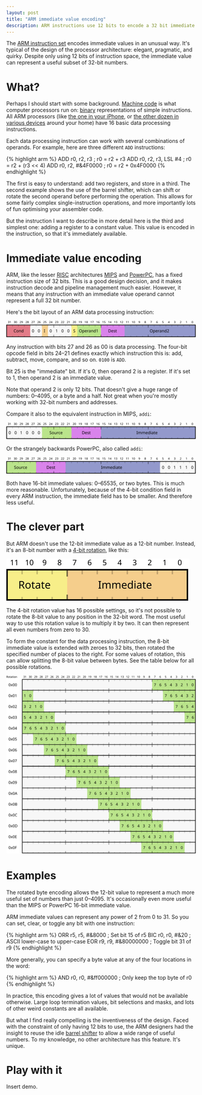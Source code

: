 ```yaml
---
layout: post
title: "ARM immediate value encoding"
description: ARM instructions use 12 bits to encode a 32 bit immediate value, using a 4-bit rotate and 8-bit constant. This is a great idea.
---
```


The [ARM instruction set][arm-ia] encodes immediate values in an unusual way. It's typical of the design of the processor architecture: elegant, pragmatic, and quirky. Despite only using 12 bits of instruction space, the immediate value can represent a useful subset of 32-bit numbers.

[arm-ia]: http://en.wikipedia.org/wiki/ARM_architecture#Instruction_set

# What?

Perhaps I should start with some background. [Machine code][machine-code] is what computer processors run on: [binary][binary] representations of simple instructions. All ARM processors (like [the one in your iPhone][apple-a7], or [the other dozen in various devices][arm7tdmi] around your home) have 16 basic data processing instructions.

[machine-code]: http://en.wikipedia.org/wiki/Machine_code
[binary]: http://en.wikipedia.org/wiki/Binary_number
[apple-a7]: http://en.wikipedia.org/wiki/Apple_A7
[arm7tdmi]: http://en.wikipedia.org/wiki/ARM7TDMI

Each data processing instruction can work with several combinations of operands. For example, here are three different `ADD` instructions:

{% highlight arm %}
ADD r0, r2, r3          ; r0 = r2 + r3
ADD r0, r2, r3, LSL #4  ; r0 = r2 + (r3 << 4)
ADD r0, r2, #&4F0000    ; r0 = r2 + 0x4F0000
{% endhighlight %}

The first is easy to understand: add two registers, and store in a third. The second example shows the use of the barrel shifter, which can shift or rotate the second operand before performing the operation. This allows for some fairly complex single-instruction operations, and more importantly lots of fun optimising your assembler code.

But the instruction I want to describe in more detail here is the third and simplest one: adding a register to a constant value. This value is encoded in the instruction, so that it's immediately available.

# Immediate value encoding

ARM, like the lesser [RISC][risc] architectures [MIPS][mips] and [PowerPC][powerpc], has a fixed instruction size of 32 bits. This is a good design decision, and it makes instruction decode and pipeline management much easier. However, it means that any instruction with an immediate value operand cannot represent a full 32 bit number.

[risc]: http://en.wikipedia.org/wiki/Reduced_instruction_set_computing
[mips]: http://en.wikipedia.org/wiki/MIPS_architecture
[powerpc]: http://en.wikipedia.org/wiki/PowerPC

Here's the bit layout of an ARM data processing instruction:

![ARM instruction encoding for data processing instruction](/images/arm-immediate/arm.svg)

Any instruction with bits 27 and 26 as 00 is data processing. The four-bit opcode field in bits 24&ndash;21 defines exactly which instruction this is: add, subtract, move, compare, and so on. `0100` is `ADD`.

Bit 25 is the "immediate" bit. If it's 0, then operand 2 is a register. If it's set to 1, then operand 2 is an immediate value.

Note that operand 2 is only 12 bits. That doesn't give a huge range of numbers: 0&ndash;4095, or a byte and a half. Not great when you're mostly working with 32-bit numbers and addresses.

Compare it also to the equivalent instruction in MIPS, `addi`:

![MIPS instruction encoding for ADDI instruction](/images/arm-immediate/mips.svg)

Or the strangely backwards PowerPC, also called `addi`:

![PowerPC instruction encoding for ADDI instruction](/images/arm-immediate/powerpc.svg)

Both have 16-bit immediate values: 0&ndash;65535, or two bytes. This is much more reasonable. Unfortunately, because of the 4-bit condition field in every ARM instruction, the immediate field has to be smaller. And therefore less useful.

# The clever part

But ARM doesn't use the 12-bit immediate value as a 12-bit number. Instead, it's an 8-bit number with a [4-bit rotation][rotation], like this:

[rotation]: http://en.wikipedia.org/wiki/Circular_shift

![ARM immediate value encoding](/images/arm-immediate/arm-immediate-value-encoding.svg)

The 4-bit rotation value has 16 possible settings, so it's not possible to rotate the 8-bit value to any position in the 32-bit word. The most useful way to use this rotation value is to multiply it by two. It can then represent all even numbers from zero to 30.
     
To form the constant for the data processing instruction, the 8-bit immediate value is extended with zeroes to 32 bits, then rotated the specified number of places to the right. For some values of rotation, this can allow splitting the 8-bit value between bytes. See the table below for all possible rotations.

![ARM immediate value rotations](/images/arm-immediate/rotations.svg)

# Examples

The rotated byte encoding allows the 12-bit value to represent a much more useful set of numbers than just 0&ndash;4095. It's occasionally even more useful than the MIPS or PowerPC 16-bit immediate value.

ARM immediate values can represent any power of 2 from 0 to 31. So you can set, clear, or toggle any bit with one instruction:

{% highlight arm %}
ORR r5, r5, #&8000     ; Set bit 15 of r5
BIC r0, r0, #&20       ; ASCII lower-case to upper-case
EOR r9, r9, #&80000000 ; Toggle bit 31 of r9
{% endhighlight %}

More generally, you can specify a byte value at any of the four locations in the word:

{% highlight arm %}
AND r0, r0, #&ff000000 ; Only keep the top byte of r0
{% endhighlight %}

In practice, this encoding gives a lot of values that would not be available otherwise. Large loop termination values, bit selections and masks, and lots of other weird constants are all available.

But what I find really compelling is the inventiveness of the design. Faced with the constraint of only having 12 bits to use, the ARM designers had the insight to reuse the idle [barrel shifter][barrel-shifter] to allow a wide range of useful numbers. To my knowledge, no other architecture has this feature. It's unique.

[barrel-shifter]: http://en.wikipedia.org/wiki/Barrel_shifter

# Play with it

Insert demo.
